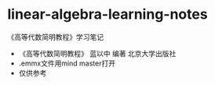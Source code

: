 # linear-algebra-learning-notes
《高等代数简明教程》学习笔记
- 《高等代数简明教程》 蓝以中 编著 北京大学出版社
- .emmx文件用mind master打开
- 仅供参考
